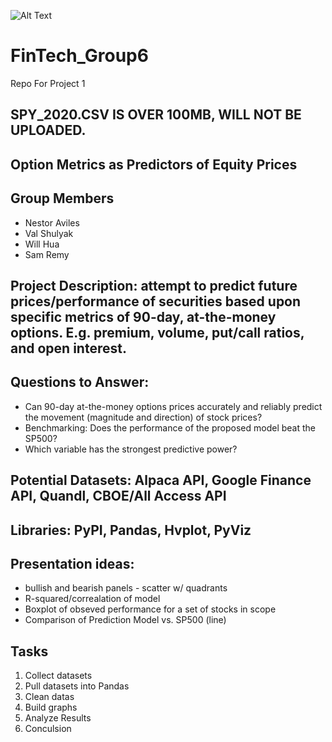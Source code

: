 
![Alt Text](https://picpedia.org/finance/images/stock-options.jpg)

# FinTech_Group6
Repo For Project 1

## SPY_2020.CSV IS OVER 100MB, WILL NOT BE UPLOADED.

## Option Metrics as Predictors of Equity Prices

## Group Members
* Nestor Aviles
* Val Shulyak
* Will Hua
* Sam Remy

## Project Description: attempt to predict future prices/performance of securities based upon specific metrics of 90-day, at-the-money options. E.g. premium, volume, put/call ratios, and open interest. 

## Questions to Answer: 
* Can 90-day at-the-money options prices accurately and reliably predict the movement (magnitude and direction) of stock prices? 
* Benchmarking: Does the performance of the proposed model beat the SP500? 
* Which variable has the strongest predictive power?

## Potential Datasets: Alpaca API, Google Finance API, Quandl, CBOE/All Access API

## Libraries: PyPI, Pandas, Hvplot, PyViz

## Presentation ideas: 
* bullish and bearish panels - scatter w/ quadrants
* R-squared/correalation of model
* Boxplot of obseved performance for a set of stocks in scope
* Comparison of Prediction Model vs. SP500 (line)

## Tasks
1) Collect datasets
2) Pull datasets into Pandas
3) Clean datas
4) Build graphs
5) Analyze Results
6) Conculsion
